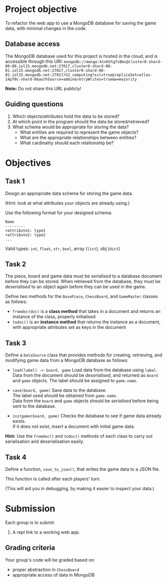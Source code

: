# Project objective

To refactor the web app to use a MongoDB database for saving the game data, with minimal changes in the code.

## Database access

The MongoDB database used for this project is hosted in the cloud, and is accessible through this URI: `mongodb://mongo:ktnHJtg7vBmc@cluster0-shard-00-00.iol15.mongodb.net:27017,cluster0-shard-00-01.iol15.mongodb.net:27017,cluster0-shard-00-02.iol15.mongodb.net:27017/h2_computing?ssl=true&replicaSet=atlas-14p70c-shard-0&authSource=admin&retryWrites=true&w=majority`

**Note:** Do not share this URL publicly!

## Guiding questions

1. Which objects/attributes hold the data to be stored?
2. At which point in the program should the data be stored/retrieved?
3. What schema would be appropriate for storing the data?
   - What entities are required to represent the game objects?
   - What are the appropriate relationships between entities?
   - What cardinality should each relationship be?

# Objectives

## Task 1

Design an appropriate data schema for storing the game data.

(Hint: look at what attributes your objects are already using.)

Use the following format for your designed schema:

   ```
   Name
   ---------
   +attribute1: type1
   +attribute2: type2
   ...
   ```

Valid types: `int`, `float`, `str`, `bool`, array (`list`), obj (`dict`)

## Task 2

The piece, board and game data must be *serialised* to a database document before they can be stored. When retrieved from the database, they must be *deserialised* to an object again before they can be used in the game.

Define two methods for the `BasePiece`, `ChessBoard`, and `GameMaster` classes as follows:

- `fromdoc(doc)` is a **class method** that takes in a document and returns an instance of the class, properly initialised
- `todoc()` is an **instance method** that returns the instance as a document, with appropriate attributes set as keys in the document

## Task 3

Define a `DataSource` class that provides methods for creating, retrieving, and modifying game data from a MongoDB database as follows:

- `load(label) -> board, game`
  Load data from the database using `label`.
  Data from the document should be *deserialised*, and returned as `board` and `game` objects.
  The label should be assigned to `game.name`.

- `save(board, game)`
  Save data to the database.  
  The label used should be obtained from `game.name`.  
  Data from the `board` and `game` objects should be *serialised* before being sent to the database.

- `initgame(board, game)`
  Checks the database to see if game data already exists.  
  If it does not exist, insert a document with initial game data.

**Hint:** Use the `fromdoc()` and `todoc()` methods of each class to carry out serialisation and deserialisation easily.

## Task 4

Define a function, `save_to_json()`, that writes the game data to a JSON file.

This function is called after each players' turn.

(This will aid you in debugging, by making it easier to inspect your data.)

# Submission

Each group is to submit:

1. A repl link to a working web app.

## Grading criteria

Your group's code will be graded based on:

- proper abstraction in `ChessBoard`
- appropriate access of data in MongoDB